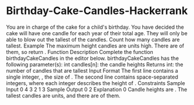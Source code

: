 # Birthday-Cake-Candles-Hackerrank
You are in charge of the cake for a child's birthday. You have decided the cake will have one candle for each year of their total age. They will only be able to blow out the tallest of the candles. Count how many candles are tallest.  Example   The maximum height candles are  units high. There are  of them, so return .  Function Description  Complete the function birthdayCakeCandles in the editor below.  birthdayCakeCandles has the following parameter(s):  int candles[n]: the candle heights Returns  int: the number of candles that are tallest Input Format  The first line contains a single integer, , the size of . The second line contains  space-separated integers, where each integer  describes the height of .  Constraints  Sample Input 0  4 3 2 1 3 Sample Output 0  2 Explanation 0  Candle heights are . The tallest candles are  units, and there are  of them.
